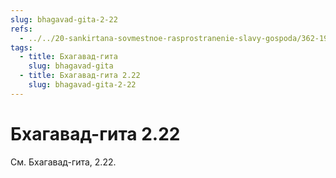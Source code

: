 ```yaml
---
slug: bhagavad-gita-2-22
refs:
  - ../../20-sankirtana-sovmestnoe-rasprostranenie-slavy-gospoda/362-1981-03-12-a3-propoved-bhakti-vysshaya-forma-blagotvoritelnosti.md
tags:
  - title: Бхагавад-гита
    slug: bhagavad-gita
  - title: Бхагавад-гита 2.22
    slug: bhagavad-gita-2-22
---
```


# Бхагавад-гита 2.22

См. Бхагавад-гита, 2.22.
